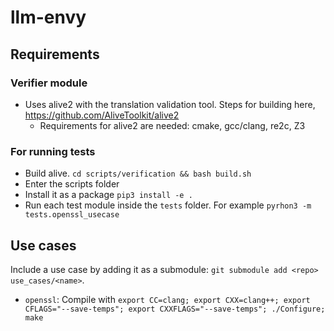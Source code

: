 # llm-envy

## Requirements

### Verifier module
- Uses alive2 with the translation validation tool. Steps for building here, https://github.com/AliveToolkit/alive2
    - Requirements for alive2 are needed: cmake, gcc/clang, re2c, Z3

### For running tests

- Build alive. `cd scripts/verification && bash build.sh`
- Enter the scripts folder
- Install it as a package `pip3 install -e .`
- Run each test module inside the `tests` folder. For example `pyrhon3 -m tests.openssl_usecase`


## Use cases

Include a use case by adding it as a submodule: `git submodule add <repo> use_cases/<name>`.

- `openssl`: Compile with `export CC=clang; export CXX=clang++; export CFLAGS="--save-temps"; export CXXFLAGS="--save-temps"; ./Configure; make`
